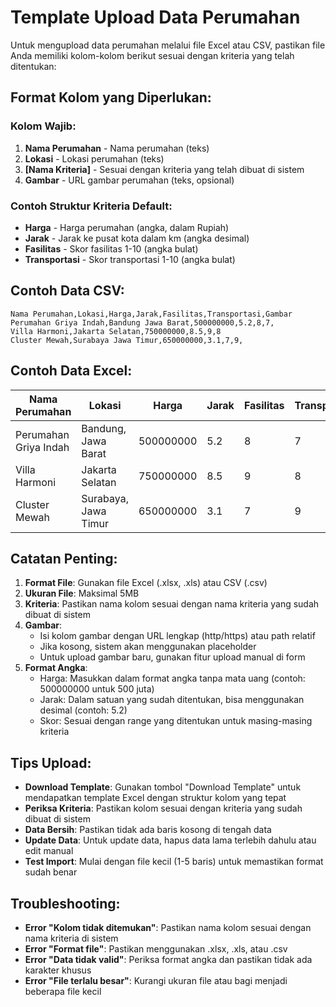 # Template Upload Data Perumahan

Untuk mengupload data perumahan melalui file Excel atau CSV, pastikan file Anda memiliki kolom-kolom berikut sesuai dengan kriteria yang telah ditentukan:

## Format Kolom yang Diperlukan:

### Kolom Wajib:
1. **Nama Perumahan** - Nama perumahan (teks)
2. **Lokasi** - Lokasi perumahan (teks)  
3. **[Nama Kriteria]** - Sesuai dengan kriteria yang telah dibuat di sistem
4. **Gambar** - URL gambar perumahan (teks, opsional)

### Contoh Struktur Kriteria Default:
- **Harga** - Harga perumahan (angka, dalam Rupiah)
- **Jarak** - Jarak ke pusat kota dalam km (angka desimal)
- **Fasilitas** - Skor fasilitas 1-10 (angka bulat)
- **Transportasi** - Skor transportasi 1-10 (angka bulat)

## Contoh Data CSV:

```csv
Nama Perumahan,Lokasi,Harga,Jarak,Fasilitas,Transportasi,Gambar
Perumahan Griya Indah,Bandung Jawa Barat,500000000,5.2,8,7,
Villa Harmoni,Jakarta Selatan,750000000,8.5,9,8
Cluster Mewah,Surabaya Jawa Timur,650000000,3.1,7,9,
```

## Contoh Data Excel:

| Nama Perumahan | Lokasi | Harga | Jarak | Fasilitas | Transportasi | Gambar |
|---|---|---|---|---|---|---|
| Perumahan Griya Indah | Bandung, Jawa Barat | 500000000 | 5.2 | 8 | 7 |  |
| Villa Harmoni | Jakarta Selatan | 750000000 | 8.5 | 9 | 8 | |
| Cluster Mewah | Surabaya, Jawa Timur | 650000000 | 3.1 | 7 | 9 | |

## Catatan Penting:

1. **Format File**: Gunakan file Excel (.xlsx, .xls) atau CSV (.csv)
2. **Ukuran File**: Maksimal 5MB
3. **Kriteria**: Pastikan nama kolom sesuai dengan nama kriteria yang sudah dibuat di sistem
4. **Gambar**: 
   - Isi kolom gambar dengan URL lengkap (http/https) atau path relatif
   - Jika kosong, sistem akan menggunakan placeholder
   - Untuk upload gambar baru, gunakan fitur upload manual di form
5. **Format Angka**: 
   - Harga: Masukkan dalam format angka tanpa mata uang (contoh: 500000000 untuk 500 juta)
   - Jarak: Dalam satuan yang sudah ditentukan, bisa menggunakan desimal (contoh: 5.2)
   - Skor: Sesuai dengan range yang ditentukan untuk masing-masing kriteria

## Tips Upload:

- **Download Template**: Gunakan tombol "Download Template" untuk mendapatkan template Excel dengan struktur kolom yang tepat
- **Periksa Kriteria**: Pastikan kolom sesuai dengan kriteria yang sudah dibuat di sistem
- **Data Bersih**: Pastikan tidak ada baris kosong di tengah data
- **Update Data**: Untuk update data, hapus data lama terlebih dahulu atau edit manual
- **Test Import**: Mulai dengan file kecil (1-5 baris) untuk memastikan format sudah benar

## Troubleshooting:

- **Error "Kolom tidak ditemukan"**: Pastikan nama kolom sesuai dengan nama kriteria di sistem
- **Error "Format file"**: Pastikan menggunakan .xlsx, .xls, atau .csv
- **Error "Data tidak valid"**: Periksa format angka dan pastikan tidak ada karakter khusus
- **Error "File terlalu besar"**: Kurangi ukuran file atau bagi menjadi beberapa file kecil
